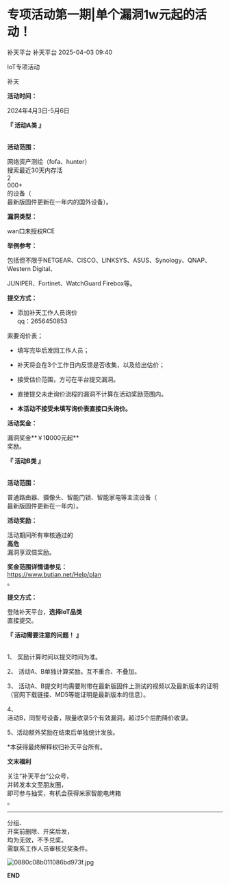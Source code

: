 #  专项活动第一期|单个漏洞1w元起的活动！   
补天平台  补天平台   2025-04-03 09:40  
  
IoT专项活动  
  
  
补天  
  
  
  
  
  
**活动时间：**  
  
2024年4月3日-5月6日  
  
  
  
**『 活动A类 』**  
   
  
  
  
**活动范围：**  
  
  
网络资产测绘（fofa、hunter）  
搜索最近30天内存活  
2  
000+  
的设备（  
最新版固件更新在一年内的国外设备）。  
  
  
**漏洞类型：**  
  
wan口未授权RCE  
  
  
**举例参考：**  
  
包括但不限于NETGEAR、CISCO、LINKSYS、ASUS、Synology、QNAP、Western Digital、  
  
JUNIPER、Fortinet、WatchGuard Firebox等。  
  
  
**提交方式：**  
  
- 添加补天工作人员询价  
qq：2656450853  
  
索要询价表；  
  
- 填写完毕后发回工作人员；  
  
- 补天将会在3个工作日内反馈是否收集，以及给出估价；  
  
- 接受估价范围，方可在平台提交漏洞。  
  
- 直接提交未走询价流程的漏洞不计算在活动奖励范围内。  
  
- **本活动不接受未填写询价表直接口头询价。**  
  
  
  
  
**活动奖金：**  
  
漏洞奖金**￥1****0****000元起**  
奖励。  
  
  
  
**『 活动B类 』**  
   
  
  
  
**活动范围：**  
  
普通路由器、摄像头、智能门锁、智能家电等主流设备（  
最新版固件更新在一年内）。  
  
  
**活动奖励：**  
  
活动期间所有审核通过的  
**高危**  
漏洞享双倍奖励。  
  
  
**奖金范围详情请参见：**  
https://www.butian.net/Help/plan  
。  
  
  
**提交方式：**  
  
登陆补天平台，**选择IoT品类**  
直接提交。  
  
  
  
  
**『 活动需要注意的问题！ 』**  
   
  
  
  
1、 奖励计算时间以提交时间为准。  
  
2、 活动A、B单独计算奖励。互不重合、不叠加。  
  
3、 活动A、B提交时均需要附带在最新版固件上测试的视频以及最新版本的证明（官网下载链接、MD5等能证明是最新版本的信息）。  
  
4、  
活动B，同型号设备，限量收录5个有效漏洞，超过5个后酌降价收录。  
  
5、活动额外奖励在结束后单独统计发放。  
  
  
*本获得最终解释权归补天平台所有。  
  
  
  
**文末福利**  
  
关注“补天平台”公众号，  
并转发本文至朋友圈，  
即可参与抽奖，有机会获得米家智能电烤箱  
。  
****  
  
  
分组、  
开奖前删除、开奖后发，  
均为无效，不予兑奖。  
需联系工作人员审核兑奖条件。  
  
  
![0880c08b011086bd973f.jpg](https://mmbiz.qpic.cn/sz_mmbiz_jpg/WdbaA7b2IE5S0dxH28dqCpkYpU2lYn8eBUb4TNFPHjueohISBV9ApPrcoibia5G23yE6FUPwVEs4dB35TnfMqryg/640?wx_fmt=jpeg&from=appmsg "")  
  
  
  
  
**END**  
  
  
  
  
  
